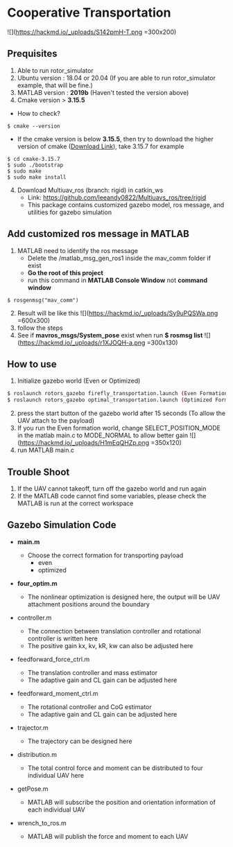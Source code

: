 # Cooperative Transportation
![](https://hackmd.io/_uploads/S142pmH-T.png =300x200)

## Prequisites
1. Able to run rotor_simulator 
2. Ubuntu version : 18.04 or 20.04 (If you are able to run rotor_simulator example, that will be fine.)
4. MATLAB version : **2019b** (Haven't tested the version above)
5. Cmake version > **3.15.5** 
- How to check? 
```bash=
$ cmake --version
```

- If the cmake version is below **3.15.5**, then try to download the higher version of cmake ([Download Link](https://cmake.org/download/)), take 3.15.7 for example
```bash=
$ cd cmake-3.15.7
$ sudo ./bootstrap 
$ sudo make
$ sudo make install
```


4. Download Multiuav_ros (branch: rigid) in catkin_ws
    - Link: https://github.com/leeandy0822/Multiuavs_ros/tree/rigid 
    - This package contains customized gazebo model, ros message, and utilities for gazebo simulation

## Add customized ros message in MATLAB
1. MATLAB need to identify the ros message 
    - Delete the /matlab_msg_gen_ros1 inside the mav_comm folder if exist
    - **Go the root of this project**
    - run this command in **MATLAB Console Window** not **command window**
```bash=
$ rosgenmsg("mav_comm")
```
2. Result will be like this
![](https://hackmd.io/_uploads/Sy9uPQSWa.png =600x300)
3. follow the steps 
4. See if **mavros_msgs/System_pose** exist when run **$ rosmsg list**
![](https://hackmd.io/_uploads/r1XJOQH-a.png =300x130)

## How to use
1. Initialize gazebo world (Even or Optimized)
```bash
$ roslaunch rotors_gazebo firefly_transportation.launch (Even Formation) 
$ roslaunch rotors_gazebo optimal_transportation.launch (Optimized Formation)
```
2. press the start button of the gazebo world after 15 seconds (To allow the UAV attach to the payload)
3. If you run the Even formation world, change SELECT_POSITION_MODE in the matlab main.c to MODE_NORMAL to allow better gain 
![](https://hackmd.io/_uploads/H1mEqQHZp.png =350x120)
4. run MATLAB main.c

## Trouble Shoot
1. If the UAV cannot takeoff, turn off the gazebo world and run again
2. If the MATLAB code cannot find some variables, please check the MATLAB is run at the correct workspace

## Gazebo Simulation Code 

- **main.m**
    - Choose the correct formation for transporting payload
        - even
        - optimized
- **four_optim.m**
    - The nonlinear optimization is designed here, the output will be UAV attachment positions around the boundary

- controller.m
    - The connection between translation controller and rotational controller is written here
    - The positive gain kx, kv, kR, kw can also be adjusted here

- feedforward_force_ctrl.m
    - The translation controller and mass estimator
    - The adaptive gain and CL gain can be adjusted here

- feedforward_moment_ctrl.m
    - The rotational controller and CoG estimator
    - The adaptive gain and CL gain can be adjusted here
    
- trajector.m
    - The trajectory can be designed here

- distribution.m
    - The total control force and moment can be distributed to four individual UAV here

- getPose.m
    - MATLAB will subscribe the position and orientation information of each individual UAV
- wrench_to_ros.m
    - MATLAB will publish the force and moment to each UAV